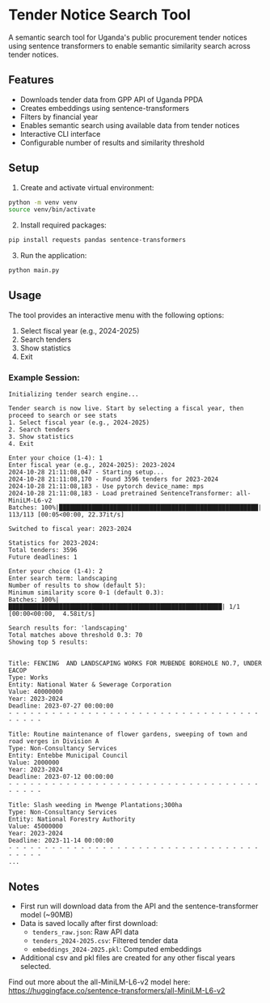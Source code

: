 # Tender Notice Search Tool

A semantic search tool for Uganda's public procurement tender notices using sentence transformers to enable semantic similarity search across tender notices.

## Features
- Downloads tender data from GPP API of Uganda PPDA
- Creates embeddings using sentence-transformers
- Filters by financial year
- Enables semantic search using available data from tender notices
- Interactive CLI interface
- Configurable number of results and similarity threshold

## Setup

1. Create and activate virtual environment:
```bash
python -m venv venv
source venv/bin/activate 
```

2. Install required packages:
```bash
pip install requests pandas sentence-transformers
```

3. Run the application:
```bash
python main.py
```

## Usage
The tool provides an interactive menu with the following options:
1. Select fiscal year (e.g., 2024-2025)
2. Search tenders
3. Show statistics
4. Exit

### Example Session:
```
Initializing tender search engine...

Tender search is now live. Start by selecting a fiscal year, then proceed to search or see stats
1. Select fiscal year (e.g., 2024-2025)
2. Search tenders
3. Show statistics
4. Exit

Enter your choice (1-4): 1
Enter fiscal year (e.g., 2024-2025): 2023-2024
2024-10-28 21:11:08,047 - Starting setup...
2024-10-28 21:11:08,170 - Found 3596 tenders for 2023-2024
2024-10-28 21:11:08,183 - Use pytorch device_name: mps
2024-10-28 21:11:08,183 - Load pretrained SentenceTransformer: all-MiniLM-L6-v2
Batches: 100%|███████████████████████████████████████████████████████| 113/113 [00:05<00:00, 22.37it/s]

Switched to fiscal year: 2023-2024

Statistics for 2023-2024:
Total tenders: 3596
Future deadlines: 1

Enter your choice (1-4): 2
Enter search term: landscaping
Number of results to show (default 5): 
Minimum similarity score 0-1 (default 0.3): 
Batches: 100%|███████████████████████████████████████████████████████████| 1/1 [00:00<00:00,  4.58it/s]

Search results for: 'landscaping'
Total matches above threshold 0.3: 70
Showing top 5 results:


Title: FENCING  AND LANDSCAPING WORKS FOR MUBENDE BOREHOLE NO.7, UNDER EACOP
Type: Works
Entity: National Water & Sewerage Corporation
Value: 40000000
Year: 2023-2024
Deadline: 2023-07-27 00:00:00
- - - - - - - - - - - - - - - - - - - - - - - - - - - - - - - - - - - - - - - - 

Title: Routine maintenance of flower gardens, sweeping of town and road verges in Division A
Type: Non-Consultancy Services
Entity: Entebbe Municipal Council
Value: 2000000
Year: 2023-2024
Deadline: 2023-07-12 00:00:00
- - - - - - - - - - - - - - - - - - - - - - - - - - - - - - - - - - - - - - - - 

Title: Slash weeding in Mwenge Plantations;300ha
Type: Non-Consultancy Services
Entity: National Forestry Authority
Value: 45000000
Year: 2023-2024
Deadline: 2023-11-14 00:00:00
- - - - - - - - - - - - - - - - - - - - - - - - - - - - - - - - - - - - - - - -
...
```

## Notes
- First run will download data from the API and the sentence-transformer model (~90MB)
- Data is saved locally after first download:
  - `tenders_raw.json`: Raw API data
  - `tenders_2024-2025.csv`: Filtered tender data
  - `embeddings_2024-2025.pkl`: Computed embeddings
- Additional csv and pkl files are created for any other fiscal years selected.

Find out more about the all-MiniLM-L6-v2 model here: https://huggingface.co/sentence-transformers/all-MiniLM-L6-v2